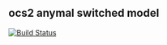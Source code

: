 ## ocs2 anymal switched model
[![Build Status](https://ci.leggedrobotics.com/buildStatus/icon?job=bitbucket_leggedrobotics/ocs2_anymal_switched_model/master)](https://ci.leggedrobotics.com/job/bitbucket_leggedrobotics/job/ocs2_anymal_switched_model/job/master/)